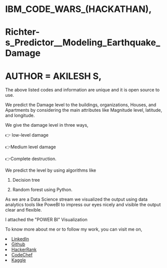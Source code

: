 # IBM_CODE_WARS_(HACKATHAN),
# Richter-s_Predictor__Modeling_Earthquake_Damage
# AUTHOR = AKILESH S,

The above listed codes and information are unique and it is open source to use.

We predict the Damage level to the buildings, organizations, Houses, and Apartments by considering the main attributes like Magnitude level, latitude, and longitude.

We give the damage level in three ways,

  👉 low-level damage

  👉Medium level damage

  👉Complete destruction.

We predict the level by using algorithms like 

  1. Decision tree

  2. Random forest using Python.

As we are a Data Science stream we visualized the output using data analytics tools like PoweBI to impress our eyes nicely and visible the output clear and flexible.

I attached the "POWER BI" Visualization

To know more about me or to follow my work, you can visit me on,

<li><a href="http://www.linkedin.com/in/Akilesh--S">LinkedIn</a> 
<li><a href="https://github.com/AkileshSaravanan">Github</a> 
<li><a href="https://www.hackerrank.com/Akilesh_RMS">HackerRank</a> 
<li><a href="https://www.codechef.com/users/akilesh_lays">CodeChef</a> 
<li><a href="https://www.kaggle.com/akilesh23">Kaggle</a> 

